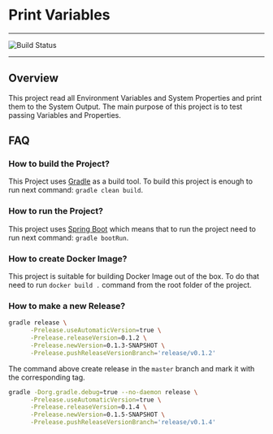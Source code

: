 # Print Variables

---

![Build Status](https://github.com/oleynik/print-variables/actions/workflows/main.yml/badge.svg)

---

## Overview
This project read all Environment Variables and System Properties and print them to the System Output.
The main purpose of this project is to test passing Variables and Properties.

## FAQ
### How to build the Project?
This Project uses [Gradle](https://gradle.org/) as a build tool. To build this project is enough to run next command: `gradle clean build`.

### How to run the Project?
This project uses [Spring Boot](https://spring.io/projects/spring-boot) which means that to run the project need to run next command: `gradle bootRun`.

### How to create Docker Image?
This project is suitable for building Docker Image out of the box. To do that need to run `docker build .` command from the root folder of the project.

### How to make a new Release?
```bash
gradle release \
      -Prelease.useAutomaticVersion=true \
      -Prelease.releaseVersion=0.1.2 \
      -Prelease.newVersion=0.1.3-SNAPSHOT \
      -Prelease.pushReleaseVersionBranch='release/v0.1.2'
```
The command above create release in the `master` branch and mark it with the corresponding tag.

```bash
gradle -Dorg.gradle.debug=true --no-daemon release \
      -Prelease.useAutomaticVersion=true \
      -Prelease.releaseVersion=0.1.4 \
      -Prelease.newVersion=0.1.5-SNAPSHOT \
      -Prelease.pushReleaseVersionBranch='release/v0.1.4'
```